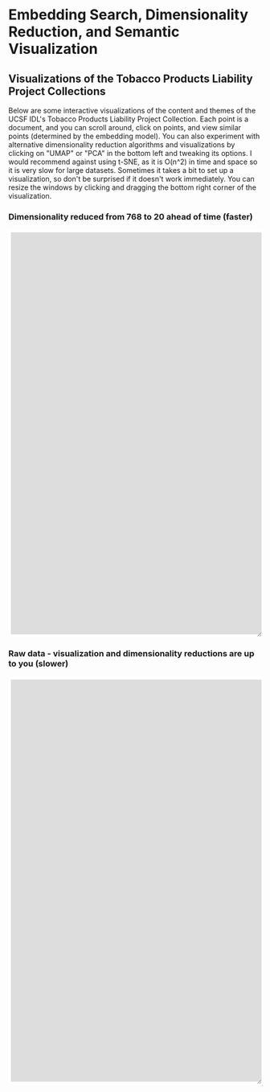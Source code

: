 # Embedding Search, Dimensionality Reduction, and Semantic Visualization

<style>
center {
  resize: both;
  overflow: auto;
}
</style>

## Visualizations of the Tobacco Products Liability Project Collections

Below are some interactive visualizations of the content and themes of the UCSF IDL's Tobacco Products Liability Project Collection. Each point is a document, and you can scroll around, click on points, and view similar points (determined by the embedding model). You can also experiment with alternative dimensionality reduction algorithms and visualizations by clicking on "UMAP" or "PCA" in the bottom left and tweaking its options. I would recommend against using t-SNE, as it is O(n^2) in time and space so it is very slow for large datasets. Sometimes it takes a bit to set up a visualization, so don't be surprised if it doesn't work immediately. You can resize the windows by clicking and dragging the bottom right corner of the visualization.

### Dimensionality reduced from 768 to 20 ahead of time (faster)

<center>
  <iframe src="https://projector.tensorflow.org/?config=https://raw.githubusercontent.com/generic-account/visualizations/main/visualization-json" style="border:5px #ffffff solid;" name="myiFrame" scrolling="no" frameborder="1" marginheight="0px" marginwidth="0px" height="800px" width="1900px" allowfullscreen></iframe>
</center>



### Raw data - visualization and dimensionality reductions are up to you (slower)

<center>
  <iframe src="https://projector.tensorflow.org/?config=https://raw.githubusercontent.com/generic-account/visualizations/main/visualization-json-large" style="border:5px #ffffff solid;" name="myiFrame" scrolling="no" frameborder="1" marginheight="0px" marginwidth="0px" height="800px" width="1900px" allowfullscreen></iframe>
</center>

